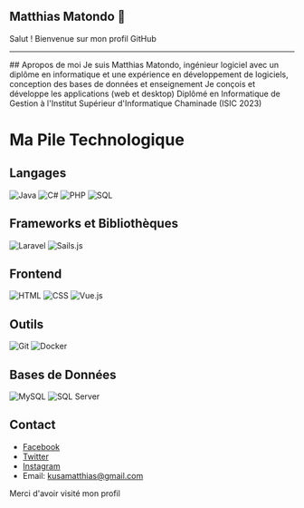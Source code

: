 ## Matthias Matondo 👋

Salut !
Bienvenue sur mon profil GitHub
<hr>
## Apropos de moi
Je suis Matthias Matondo, ingénieur logiciel avec un diplôme en informatique et une expérience en développement de logiciels, conception des bases de données et enseignement
Je conçois et développe les applications (web et desktop)
Diplômé en Informatique de Gestion à l'Institut Supérieur d'Informatique Chaminade (ISIC 2023)

# Ma Pile Technologique

## Langages
![Java](https://img.shields.io/badge/Java-ED8B00?style=for-the-badge&logo=java&logoColor=white)
![C#](https://img.shields.io/badge/C%23-239120?style=for-the-badge&logo=c-sharp&logoColor=white)
![PHP](https://img.shields.io/badge/PHP-777BB4?style=for-the-badge&logo=php&logoColor=white)
![SQL](https://img.shields.io/badge/SQL-4479A1?style=for-the-badge&logo=sql&logoColor=white)

## Frameworks et Bibliothèques
![Laravel](https://img.shields.io/badge/Laravel-FF2D20?style=for-the-badge&logo=laravel&logoColor=white)
![Sails.js](https://img.shields.io/badge/Sails.js-0B2027?style=for-the-badge&logo=sails.js&logoColor=white)

## Frontend
![HTML](https://img.shields.io/badge/HTML5-E34F26?style=for-the-badge&logo=html5&logoColor=white)
![CSS](https://img.shields.io/badge/CSS3-1572B6?style=for-the-badge&logo=css3&logoColor=white)
![Vue.js](https://img.shields.io/badge/Vue.js-35495E?style=for-the-badge&logo=vue.js&logoColor=4FC08D)

## Outils
![Git](https://img.shields.io/badge/Git-F05033?style=for-the-badge&logo=git&logoColor=white)
![Docker](https://img.shields.io/badge/Docker-2496ED?style=for-the-badge&logo=docker&logoColor=white)

## Bases de Données
![MySQL](https://img.shields.io/badge/MySQL-4479A1?style=for-the-badge&logo=mysql&logoColor=white)
![SQL Server](https://img.shields.io/badge/SQL%20Server-CC2927?style=for-the-badge&logo=microsoft-sql-server&logoColor=white)


## Contact
- [Facebook](https://web.facebook.com/tichique.kusa)
- [Twitter](https://x.com/Mat_MatondKus)
- [Instagram](https://www.instagram.com/tychique_matondo/)
- Email: kusamatthias@gmail.com

Merci d'avoir visité mon profil
